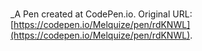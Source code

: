 # 
 _A Pen created at CodePen.io. Original URL: [https://codepen.io/Melquize/pen/rdKNWL](https://codepen.io/Melquize/pen/rdKNWL).

 
